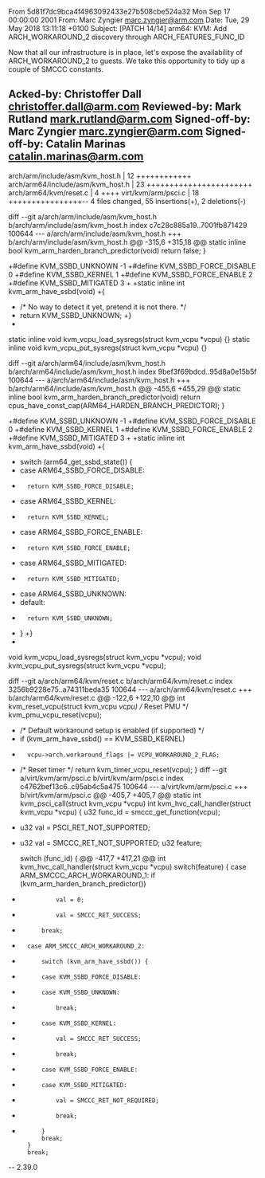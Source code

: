From 5d81f7dc9bca4f4963092433e27b508cbe524a32 Mon Sep 17 00:00:00 2001
From: Marc Zyngier <marc.zyngier@arm.com>
Date: Tue, 29 May 2018 13:11:18 +0100
Subject: [PATCH 14/14] arm64: KVM: Add ARCH_WORKAROUND_2 discovery through
 ARCH_FEATURES_FUNC_ID

Now that all our infrastructure is in place, let's expose the
availability of ARCH_WORKAROUND_2 to guests. We take this opportunity
to tidy up a couple of SMCCC constants.

Acked-by: Christoffer Dall <christoffer.dall@arm.com>
Reviewed-by: Mark Rutland <mark.rutland@arm.com>
Signed-off-by: Marc Zyngier <marc.zyngier@arm.com>
Signed-off-by: Catalin Marinas <catalin.marinas@arm.com>
---
 arch/arm/include/asm/kvm_host.h   | 12 ++++++++++++
 arch/arm64/include/asm/kvm_host.h | 23 +++++++++++++++++++++++
 arch/arm64/kvm/reset.c            |  4 ++++
 virt/kvm/arm/psci.c               | 18 ++++++++++++++++--
 4 files changed, 55 insertions(+), 2 deletions(-)

diff --git a/arch/arm/include/asm/kvm_host.h b/arch/arm/include/asm/kvm_host.h
index c7c28c885a19..7001fb871429 100644
--- a/arch/arm/include/asm/kvm_host.h
+++ b/arch/arm/include/asm/kvm_host.h
@@ -315,6 +315,18 @@ static inline bool kvm_arm_harden_branch_predictor(void)
 	return false;
 }
 
+#define KVM_SSBD_UNKNOWN		-1
+#define KVM_SSBD_FORCE_DISABLE		0
+#define KVM_SSBD_KERNEL		1
+#define KVM_SSBD_FORCE_ENABLE		2
+#define KVM_SSBD_MITIGATED		3
+
+static inline int kvm_arm_have_ssbd(void)
+{
+	/* No way to detect it yet, pretend it is not there. */
+	return KVM_SSBD_UNKNOWN;
+}
+
 static inline void kvm_vcpu_load_sysregs(struct kvm_vcpu *vcpu) {}
 static inline void kvm_vcpu_put_sysregs(struct kvm_vcpu *vcpu) {}
 
diff --git a/arch/arm64/include/asm/kvm_host.h b/arch/arm64/include/asm/kvm_host.h
index 9bef3f69bdcd..95d8a0e15b5f 100644
--- a/arch/arm64/include/asm/kvm_host.h
+++ b/arch/arm64/include/asm/kvm_host.h
@@ -455,6 +455,29 @@ static inline bool kvm_arm_harden_branch_predictor(void)
 	return cpus_have_const_cap(ARM64_HARDEN_BRANCH_PREDICTOR);
 }
 
+#define KVM_SSBD_UNKNOWN		-1
+#define KVM_SSBD_FORCE_DISABLE		0
+#define KVM_SSBD_KERNEL		1
+#define KVM_SSBD_FORCE_ENABLE		2
+#define KVM_SSBD_MITIGATED		3
+
+static inline int kvm_arm_have_ssbd(void)
+{
+	switch (arm64_get_ssbd_state()) {
+	case ARM64_SSBD_FORCE_DISABLE:
+		return KVM_SSBD_FORCE_DISABLE;
+	case ARM64_SSBD_KERNEL:
+		return KVM_SSBD_KERNEL;
+	case ARM64_SSBD_FORCE_ENABLE:
+		return KVM_SSBD_FORCE_ENABLE;
+	case ARM64_SSBD_MITIGATED:
+		return KVM_SSBD_MITIGATED;
+	case ARM64_SSBD_UNKNOWN:
+	default:
+		return KVM_SSBD_UNKNOWN;
+	}
+}
+
 void kvm_vcpu_load_sysregs(struct kvm_vcpu *vcpu);
 void kvm_vcpu_put_sysregs(struct kvm_vcpu *vcpu);
 
diff --git a/arch/arm64/kvm/reset.c b/arch/arm64/kvm/reset.c
index 3256b9228e75..a74311beda35 100644
--- a/arch/arm64/kvm/reset.c
+++ b/arch/arm64/kvm/reset.c
@@ -122,6 +122,10 @@ int kvm_reset_vcpu(struct kvm_vcpu *vcpu)
 	/* Reset PMU */
 	kvm_pmu_vcpu_reset(vcpu);
 
+	/* Default workaround setup is enabled (if supported) */
+	if (kvm_arm_have_ssbd() == KVM_SSBD_KERNEL)
+		vcpu->arch.workaround_flags |= VCPU_WORKAROUND_2_FLAG;
+
 	/* Reset timer */
 	return kvm_timer_vcpu_reset(vcpu);
 }
diff --git a/virt/kvm/arm/psci.c b/virt/kvm/arm/psci.c
index c4762bef13c6..c95ab4c5a475 100644
--- a/virt/kvm/arm/psci.c
+++ b/virt/kvm/arm/psci.c
@@ -405,7 +405,7 @@ static int kvm_psci_call(struct kvm_vcpu *vcpu)
 int kvm_hvc_call_handler(struct kvm_vcpu *vcpu)
 {
 	u32 func_id = smccc_get_function(vcpu);
-	u32 val = PSCI_RET_NOT_SUPPORTED;
+	u32 val = SMCCC_RET_NOT_SUPPORTED;
 	u32 feature;
 
 	switch (func_id) {
@@ -417,7 +417,21 @@ int kvm_hvc_call_handler(struct kvm_vcpu *vcpu)
 		switch(feature) {
 		case ARM_SMCCC_ARCH_WORKAROUND_1:
 			if (kvm_arm_harden_branch_predictor())
-				val = 0;
+				val = SMCCC_RET_SUCCESS;
+			break;
+		case ARM_SMCCC_ARCH_WORKAROUND_2:
+			switch (kvm_arm_have_ssbd()) {
+			case KVM_SSBD_FORCE_DISABLE:
+			case KVM_SSBD_UNKNOWN:
+				break;
+			case KVM_SSBD_KERNEL:
+				val = SMCCC_RET_SUCCESS;
+				break;
+			case KVM_SSBD_FORCE_ENABLE:
+			case KVM_SSBD_MITIGATED:
+				val = SMCCC_RET_NOT_REQUIRED;
+				break;
+			}
 			break;
 		}
 		break;
-- 
2.39.0

